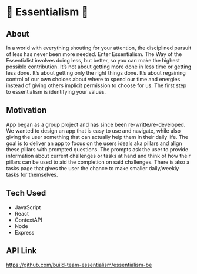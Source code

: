 # 💭 Essentialism 📝

## About
In a world with everything shouting for your attention, the disciplined pursuit of less has never been more needed. Enter Essentialism. The Way of the Essentialist involves doing less, but better, so you can make the highest possible contribution. It’s not about getting more done in less time or getting less done. It’s about getting only the right things done. It’s about regaining control of our own choices about where to spend our time and energies instead of giving others implicit permission to choose for us. The first step to essentialism is identifying your values.

## Motivation
App began as a group project and has since been re-writte/re-developed.
We wanted to design an app that is easy to use and navigate, while also giving the user something that can actually help them in their daily life. The goal is to deliver an app to focus on the users ideals aka pillars and align these pillars with prompted questions. The prompts ask the user to provide information about current challenges or tasks at hand and think of how their pillars can be used to aid the completion on said challenges. There is also a tasks page that gives the user the chance to make smaller daily/weekly tasks for themselves.

## Tech Used
- JavaScript
- React
- ContextAPI
- Node
- Express

## API Link
https://github.com/build-team-essentialism/essentialism-be
